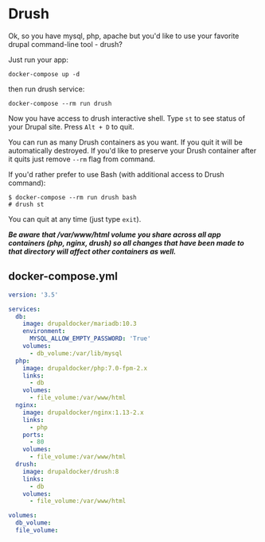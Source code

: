 Drush
=================

Ok, so you have mysql, php, apache but you'd like to use your favorite drupal
command-line tool - drush?

Just run your app:

```
docker-compose up -d
```

then run drush service:

```
docker-compose --rm run drush
```

Now you have access to drush interactive shell. Type `st` to see status of your
Drupal site. Press `Alt + D` to quit.

You can run as many Drush containers as you want. If you quit it will be
automatically destroyed. If you'd like to preserve your Drush container after it quits just
remove `--rm` flag from command.

If you'd rather prefer to use Bash (with additional access to Drush command):

```
$ docker-compose --rm run drush bash
# drush st
```

You can quit at any time (just type `exit`).

***Be aware that /var/www/html volume you share across all app containers (php,
nginx, drush) so all changes that have been made to that directory will
affect other containers as well.***

## docker-compose.yml
```yaml
version: '3.5'

services:
  db:
    image: drupaldocker/mariadb:10.3
    environment:
      MYSQL_ALLOW_EMPTY_PASSWORD: 'True'
    volumes:
      - db_volume:/var/lib/mysql
  php:
    image: drupaldocker/php:7.0-fpm-2.x
    links:
      - db
    volumes:
      - file_volume:/var/www/html
  nginx:
    image: drupaldocker/nginx:1.13-2.x
    links:
      - php
    ports:
      - 80
    volumes:
      - file_volume:/var/www/html
  drush:
    image: drupaldocker/drush:8
    links:
      - db
    volumes:
      - file_volume:/var/www/html

volumes:
  db_volume:
  file_volume:

```
